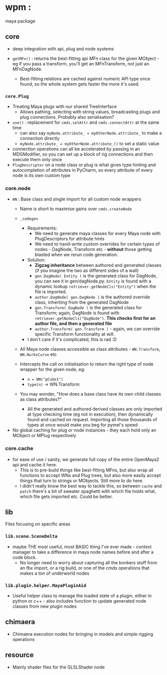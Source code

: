 # wpm :
maya package


## core
- deep integration with api, plug and node systems

- `getMFn()` : returns the best-fitting api MFn class for the given MObject - eg if you pass a transform, you'll get an MFnTransform, not just an MFnDagNode.
  - Best-fitting relations are cached against numeric API type once found, so the whole system gets faster the more it's used.

### `core.Plug`
- Treating Maya plugs with our shared TreeInterface
  - Allows pathing, selecting with string values, broadcasting plugs and plug connections. Probably also serialisation?
- `use()` : replacement for `cmds.setAttr` and `cmds.connectAttr` at the same time
  - can also say `myNode.attribute_ = myOtherNode.attribute_` to make a connection directly
  - `myNode.attribute_ = myOtherNode.attribute_()` to set a static value
- connection operations can all be accelerated by passing in an MDGModifier, so you can set up a block of rig connections and then execute them only once
- `PlugDescriptor` on a node class or plug is what gives type hinting and autocompletion of attributes in PyCharm, so every attribute of every node is its own custom type

### core.node
 - `WN` : Base class and single import for all custom node wrappers
   - Name is short to maximise gains over `cmds.createNode`  
   - `_codegen`
     - Requirements:
       - We need to generate maya classes for every Maya node with PlugDescriptors for attribute hints
       - We need to hand-write custom overrides for certain types of nodes - DagNode, Transform etc - **without** those getting blasted when we rerun code generation.
     - Solution:
       - **Zigzag inheritance** between authored and generated classes (if you imagine the two as different sides of a wall)
       - `gen.DagNode( Entity )` is the generated class for DagNode, you can see it in gen/dagNode.py. `Entity` is found with a dynamic lookup `retriever.getNodeCls("Entity")` when the file is imported.
       - `author.DagNode( gen.DagNode )` is the authored override class, inheriting from the generated DagNode
       - `gen.Transform( DagNode )` is the generated class for Transform; again, DagNode is found with `retriever.getNodeCls("DagNode")`. **This checks first for an author file, and then a generated file**
       - `author.Transform( gen.Transform )` - again, we can override specific Transform functionality at will.
     - I don't care if it's complicated, this is rad :D
   - All Maya node classes accessible as class attributes - `WN.Transform`, `WN.NurbsCurve` etc 
   - Intercepts the call on initialisation to return the right type of node wrapper for the given node, eg:
     - `n = WN("pCube1")`
     - `type(n)` -> WN.Transform

   - You may wonder, "How does a base class have its own child classes as class attributes?"
     - All the generated and authored derived classes are only imported at type checking time (eg not in execution), then dynamically found and cached on request. Importing all those thousands of types at once would make you beg for pymel's speed
 - No global caching for plug or node instances - they each hold only an MObject or MPlug respectively

### core.cache
- for ease of use / sanity, we generate full copy of the entire OpenMaya2 api and cache it here. 
  - This is to pre-build things like best-fitting MFns, but also wrap all functions to accept WNs and Plug trees, but also more easily accept things that turn to strings or MObjects. Still more to do here. 
  - I didn't really know the best way to tackle this, so between `cache` and `patch` there's a bit of sweater spaghetti with which file holds what, which file gets imported etc. Could be better.

## lib
Files focusing on specific areas

### `lib.scene.SceneDelta`
- maybe THE most useful, most BASIC thing I've ever made - context manager to take a difference in maya node names before and after a code block. 
  - No longer need to worry about capturing all the bonkers stuff from an fbx import, or a rig build, or one of the cmds operations that makes a ton of underworld nodes 

### `lib.plugin.helper.MayaPluginAid`
- Useful helper class to manage the loaded state of a plugin, either in python or c++ - also includes function to update generated node classes from new plugin nodes

## chimaera
- Chimaera execution nodes for bringing in models and simple rigging operations

## resource
- Mainly shader files for the GLSLShader node